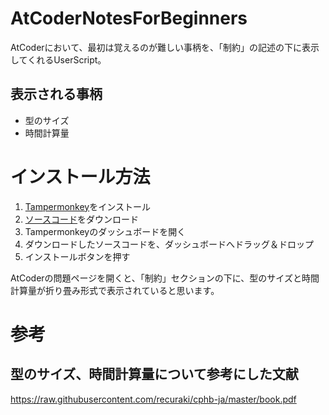 # AtCoderNotesForBeginners

AtCoderにおいて、最初は覚えるのが難しい事柄を、「制約」の記述の下に表示してくれるUserScript。

## 表示される事柄

- 型のサイズ
- 時間計算量

# インストール方法

1. [Tampermonkey](https://www.tampermonkey.net)をインストール
2. [ソースコード](src/AtCoderNotesForBeginners.user.js)をダウンロード
3. Tampermonkeyのダッシュボードを開く
4. ダウンロードしたソースコードを、ダッシュボードへドラッグ＆ドロップ
5. インストールボタンを押す

AtCoderの問題ページを開くと、「制約」セクションの下に、型のサイズと時間計算量が折り畳み形式で表示されていると思います。

# 参考

## 型のサイズ、時間計算量について参考にした文献

https://raw.githubusercontent.com/recuraki/cphb-ja/master/book.pdf
